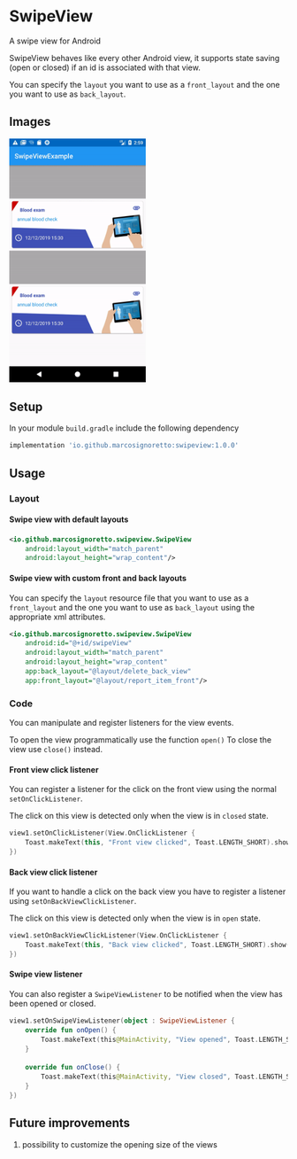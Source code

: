 # SwipeView
A swipe view for Android

SwipeView behaves like every other Android view, it supports state saving (open or closed) if an id is associated with that view.

You can specify the `layout` you want to use as a `front_layout` and the one you want to use as `back_layout`.

## Images
<img src="snapshots/swipeview.gif" width="49%">

## Setup

In your module `build.gradle` include the following dependency

```groovy
implementation 'io.github.marcosignoretto:swipeview:1.0.0'
```

## Usage

### Layout

#### Swipe view with default layouts
```xml
<io.github.marcosignoretto.swipeview.SwipeView
    android:layout_width="match_parent"
    android:layout_height="wrap_content"/>
```

#### Swipe view with custom front and back layouts
You can specify the `layout` resource file that you want to use as a `front_layout` and the one you want to use as `back_layout` using the appropriate xml attributes.

```xml
<io.github.marcosignoretto.swipeview.SwipeView
    android:id="@+id/swipeView"
    android:layout_width="match_parent"
    android:layout_height="wrap_content"
    app:back_layout="@layout/delete_back_view"
    app:front_layout="@layout/report_item_front"/>
```

### Code
You can manipulate and register listeners for the view events.

To open the view programmatically use the function `open()`
To close the view use `close()` instead.

#### Front view click listener
You can register a listener for the click on the front view using the normal `setOnClickListener`.

The click on this view is detected only when the view is in `closed` state.
```kotlin
view1.setOnClickListener(View.OnClickListener {
    Toast.makeText(this, "Front view clicked", Toast.LENGTH_SHORT).show()
})
```

#### Back view click listener
If you want to handle a click on the back view you have to register a listener using `setOnBackViewClickListener`.

The click on this view is detected only when the view is in `open` state.
```kotlin
view1.setOnBackViewClickListener(View.OnClickListener {
    Toast.makeText(this, "Back view clicked", Toast.LENGTH_SHORT).show()
})
```

#### Swipe view listener
You can also register a `SwipeViewListener` to be notified when the view has been opened or closed.

```kotlin
view1.setOnSwipeViewListener(object : SwipeViewListener {
    override fun onOpen() {
        Toast.makeText(this@MainActivity, "View opened", Toast.LENGTH_SHORT).show()
    }

    override fun onClose() {
        Toast.makeText(this@MainActivity, "View closed", Toast.LENGTH_SHORT).show()
    }
})
```

## Future improvements

1. possibility to customize the opening size of the views








